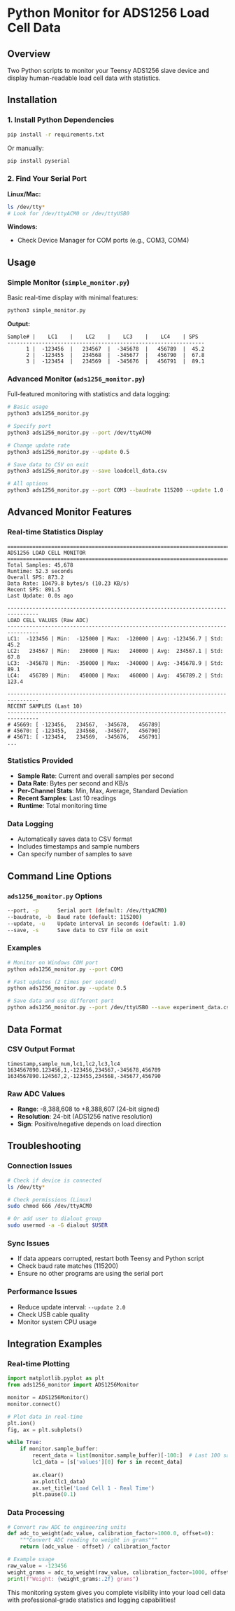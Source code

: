 # Python Monitor for ADS1256 Load Cell Data

## Overview
Two Python scripts to monitor your Teensy ADS1256 slave device and display human-readable load cell data with statistics.

## Installation

### 1. Install Python Dependencies
```bash
pip install -r requirements.txt
```
Or manually:
```bash
pip install pyserial
```

### 2. Find Your Serial Port
**Linux/Mac:**
```bash
ls /dev/tty*
# Look for /dev/ttyACM0 or /dev/ttyUSB0
```

**Windows:**
- Check Device Manager for COM ports (e.g., COM3, COM4)

## Usage

### Simple Monitor (`simple_monitor.py`)
Basic real-time display with minimal features:

```bash
python3 simple_monitor.py
```

**Output:**
```
Sample# |    LC1    |    LC2    |    LC3    |    LC4    | SPS
---------------------------------------------------------------
      1 |  -123456  |   234567  |  -345678  |   456789  |  45.2
      2 |  -123455  |   234568  |  -345677  |   456790  |  67.8
      3 |  -123454  |   234569  |  -345676  |   456791  |  89.1
```

### Advanced Monitor (`ads1256_monitor.py`)
Full-featured monitoring with statistics and data logging:

```bash
# Basic usage
python3 ads1256_monitor.py

# Specify port
python3 ads1256_monitor.py --port /dev/ttyACM0

# Change update rate
python3 ads1256_monitor.py --update 0.5

# Save data to CSV on exit
python3 ads1256_monitor.py --save loadcell_data.csv

# All options
python3 ads1256_monitor.py --port COM3 --baudrate 115200 --update 1.0 --save data.csv
```

## Advanced Monitor Features

### Real-time Statistics Display
```
================================================================================
ADS1256 LOAD CELL MONITOR
================================================================================
Total Samples: 45,678
Runtime: 52.3 seconds
Overall SPS: 873.2
Data Rate: 10479.8 bytes/s (10.23 KB/s)
Recent SPS: 891.5
Last Update: 0.0s ago

--------------------------------------------------------------------------------
LOAD CELL VALUES (Raw ADC)
--------------------------------------------------------------------------------
LC1:  -123456 | Min:  -125000 | Max:  -120000 | Avg: -123456.7 | Std:   45.2
LC2:   234567 | Min:   230000 | Max:   240000 | Avg:  234567.1 | Std:   67.8
LC3:  -345678 | Min:  -350000 | Max:  -340000 | Avg: -345678.9 | Std:   89.1
LC4:   456789 | Min:   450000 | Max:   460000 | Avg:  456789.2 | Std:  123.4

--------------------------------------------------------------------------------
RECENT SAMPLES (Last 10)
--------------------------------------------------------------------------------
# 45669: [ -123456,   234567,  -345678,   456789]
# 45670: [ -123455,   234568,  -345677,   456790]
# 45671: [ -123454,   234569,  -345676,   456791]
...
```

### Statistics Provided
- **Sample Rate**: Current and overall samples per second
- **Data Rate**: Bytes per second and KB/s
- **Per-Channel Stats**: Min, Max, Average, Standard Deviation
- **Recent Samples**: Last 10 readings
- **Runtime**: Total monitoring time

### Data Logging
- Automatically saves data to CSV format
- Includes timestamps and sample numbers
- Can specify number of samples to save

## Command Line Options

### `ads1256_monitor.py` Options
```bash
--port, -p      Serial port (default: /dev/ttyACM0)
--baudrate, -b  Baud rate (default: 115200)
--update, -u    Update interval in seconds (default: 1.0)
--save, -s      Save data to CSV file on exit
```

### Examples
```bash
# Monitor on Windows COM port
python ads1256_monitor.py --port COM3

# Fast updates (2 times per second)
python ads1256_monitor.py --update 0.5

# Save data and use different port
python ads1256_monitor.py --port /dev/ttyUSB0 --save experiment_data.csv
```

## Data Format

### CSV Output Format
```csv
timestamp,sample_num,lc1,lc2,lc3,lc4
1634567890.123456,1,-123456,234567,-345678,456789
1634567890.124567,2,-123455,234568,-345677,456790
```

### Raw ADC Values
- **Range**: -8,388,608 to +8,388,607 (24-bit signed)
- **Resolution**: 24-bit (ADS1256 native resolution)
- **Sign**: Positive/negative depends on load direction

## Troubleshooting

### Connection Issues
```bash
# Check if device is connected
ls /dev/tty*

# Check permissions (Linux)
sudo chmod 666 /dev/ttyACM0

# Or add user to dialout group
sudo usermod -a -G dialout $USER
```

### Sync Issues
- If data appears corrupted, restart both Teensy and Python script
- Check baud rate matches (115200)
- Ensure no other programs are using the serial port

### Performance Issues
- Reduce update interval: `--update 2.0`
- Check USB cable quality
- Monitor system CPU usage

## Integration Examples

### Real-time Plotting
```python
import matplotlib.pyplot as plt
from ads1256_monitor import ADS1256Monitor

monitor = ADS1256Monitor()
monitor.connect()

# Plot data in real-time
plt.ion()
fig, ax = plt.subplots()

while True:
    if monitor.sample_buffer:
        recent_data = list(monitor.sample_buffer)[-100:]  # Last 100 samples
        lc1_data = [s['values'][0] for s in recent_data]
        
        ax.clear()
        ax.plot(lc1_data)
        ax.set_title('Load Cell 1 - Real Time')
        plt.pause(0.1)
```

### Data Processing
```python
# Convert raw ADC to engineering units
def adc_to_weight(adc_value, calibration_factor=1000.0, offset=0):
    """Convert ADC reading to weight in grams"""
    return (adc_value - offset) / calibration_factor

# Example usage
raw_value = -123456
weight_grams = adc_to_weight(raw_value, calibration_factor=1000, offset=-120000)
print(f"Weight: {weight_grams:.2f} grams")
```

This monitoring system gives you complete visibility into your load cell data with professional-grade statistics and logging capabilities!
